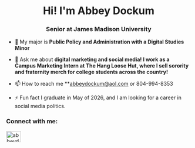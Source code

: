 <h1 align="center">Hi! I'm Abbey Dockum</h1>
<h3 align="center">Senior at James Madison University</h3>

- 🌱 My major is **Public Policy and Administration with a Digital Studies Minor**

- 💬 Ask me about **digital marketing and social media! I work as a Campus Marketing Intern at The Hang Loose Hut, where I sell sorority and fraternity merch for college students across the country!**

- 📫 How to reach me **abbeydockum@aol.com or 804-994-8353

- ⚡ Fun fact I graduate in May of 2026, and I am looking for a career in social media politics.

<h3 align="left">Connect with me:</h3>
<p align="left">
<a href="https://linkedin.com/in/abbeydockum" target="blank"><img align="center" src="https://raw.githubusercontent.com/rahuldkjain/github-profile-readme-generator/master/src/images/icons/Social/linked-in-alt.svg" alt="abbeydockum" height="30" width="40" /></a>
</p>

